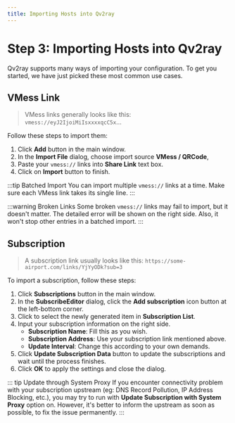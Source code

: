 ```yaml
---
title: Importing Hosts into Qv2ray
---
```


# Step 3: Importing Hosts into Qv2ray
Qv2ray supports many ways of importing your configuration. To get you started, we have just picked these most common use cases.

## VMess Link
> VMess links generally looks like this: `vmess://eyJ2IjoiMiIsxxxxqcC5x`...

Follow these steps to import them:
1. Click **Add** button in the main window.
2. In the **Import File** dialog, choose import source **VMess / QRCode**, 
3. Paste your `vmess://` links into **Share Link** text box. 
4. Click on **Import** button to finish.

:::tip Batched Import
You can import multiple `vmess://` links at a time. Make sure each VMess link takes its single line.
:::

:::warning Broken Links
Some broken `vmess://` links may fail to import, but it doesn't matter. The detailed error will be shown on the right side. Also, it won't stop other entries in a batched import.
:::


## Subscription

> A subscription link usually looks like this: `https://some-airport.com/links/YjYyODk?sub=3`

To import a subscription, follow these steps:
1. Click **Subscriptions** button in the main window.
2. In the **SubscribeEditor** dialog, click the **Add subscription** icon button at the left-bottom corner.
3. Click to select the newly generated item in **Subscription List**.
4. Input your subscription information on the right side.
   - **Subscription Name**: Fill this as you wish.
   - **Subscription Address**: Use your subscription link mentioned above.
   - **Update Interval**: Change this according to your own demands.
5. Click **Update Subscription Data** button to update the subscriptions and wait until the process finishes.
6. Click **OK** to apply the settings and close the dialog.

::: tip Update through System Proxy
If you encounter connectivity problem with your subscription upstream (eg: DNS Record Pollution, IP Address Blocking, etc.), you may try to run with **Update Subscription with System Proxy** option on. However, it's better to inform the upstream as soon as possible, to fix the issue permanently.
:::